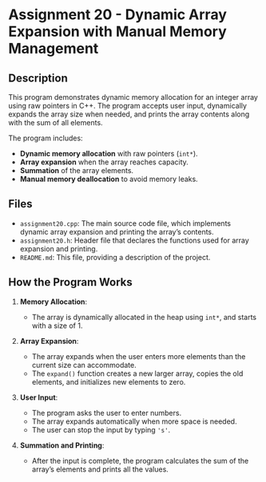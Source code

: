 # Assignment 20 - Dynamic Array Expansion with Manual Memory Management

## Description
This program demonstrates dynamic memory allocation for an integer array using raw pointers in C++. The program accepts user input, dynamically expands the array size when needed, and prints the array contents along with the sum of all elements. 

The program includes:
- **Dynamic memory allocation** with raw pointers (`int*`).
- **Array expansion** when the array reaches capacity.
- **Summation** of the array elements.
- **Manual memory deallocation** to avoid memory leaks.

## Files
- `assignment20.cpp`: The main source code file, which implements dynamic array expansion and printing the array’s contents.
- `assignment20.h`: Header file that declares the functions used for array expansion and printing.
- `README.md`: This file, providing a description of the project.

## How the Program Works
1. **Memory Allocation**: 
    - The array is dynamically allocated in the heap using `int*`, and starts with a size of 1.
    
2. **Array Expansion**:
    - The array expands when the user enters more elements than the current size can accommodate.
    - The `expand()` function creates a new larger array, copies the old elements, and initializes new elements to zero.

3. **User Input**:
    - The program asks the user to enter numbers.
    - The array expands automatically when more space is needed.
    - The user can stop the input by typing `'s'`.

4. **Summation and Printing**:
    - After the input is complete, the program calculates the sum of the array’s elements and prints all the values.


